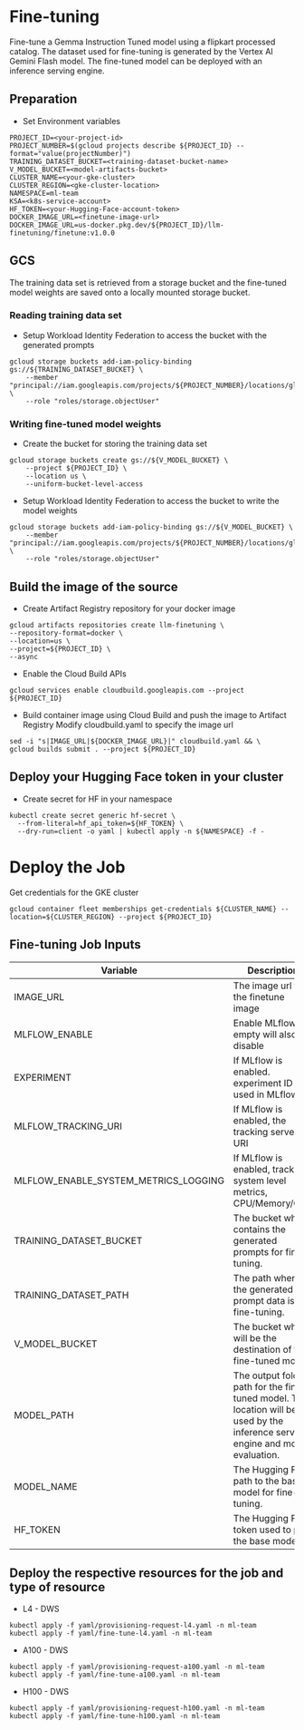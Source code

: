 # Fine-tuning

Fine-tune a Gemma Instruction Tuned model using a flipkart processed catalog. The dataset used
for fine-tuning is generated by the Vertex AI Gemini Flash model. The fine-tuned model can be deployed 
with an inference serving engine.

## Preparation
- Set Environment variables
```
PROJECT_ID=<your-project-id>
PROJECT_NUMBER=$(gcloud projects describe ${PROJECT_ID} --format="value(projectNumber)")
TRAINING_DATASET_BUCKET=<training-dataset-bucket-name>
V_MODEL_BUCKET=<model-artifacts-bucket>
CLUSTER_NAME=<your-gke-cluster>
CLUSTER_REGION=<gke-cluster-location>
NAMESPACE=ml-team
KSA=<k8s-service-account>
HF_TOKEN=<your-Hugging-Face-account-token>
DOCKER_IMAGE_URL=<finetune-image-url>
DOCKER_IMAGE_URL=us-docker.pkg.dev/${PROJECT_ID}/llm-finetuning/finetune:v1.0.0
```

## GCS
The training data set is retrieved from a storage bucket and the fine-tuned model weights are saved onto a locally mounted storage bucket.


### Reading training data set
- Setup Workload Identity Federation to access the bucket with the generated prompts
```
gcloud storage buckets add-iam-policy-binding gs://${TRAINING_DATASET_BUCKET} \
    --member "principal://iam.googleapis.com/projects/${PROJECT_NUMBER}/locations/global/workloadIdentityPools/${PROJECT_ID}.svc.id.goog/subject/ns/${NAMESPACE}/sa/${KSA}" \
    --role "roles/storage.objectUser"
```

### Writing fine-tuned model weights
- Create the bucket for storing the training data set
```
gcloud storage buckets create gs://${V_MODEL_BUCKET} \
    --project ${PROJECT_ID} \
    --location us \
    --uniform-bucket-level-access

```

- Setup Workload Identity Federation to access the bucket to write the model weights
```
gcloud storage buckets add-iam-policy-binding gs://${V_MODEL_BUCKET} \
    --member "principal://iam.googleapis.com/projects/${PROJECT_NUMBER}/locations/global/workloadIdentityPools/${PROJECT_ID}.svc.id.goog/subject/ns/${NAMESPACE}/sa/${KSA}" \
    --role "roles/storage.objectUser"
```

## Build the image of the source
- Create Artifact Registry repository for your docker image  
```
gcloud artifacts repositories create llm-finetuning \
--repository-format=docker \
--location=us \
--project=${PROJECT_ID} \
--async
```

- Enable the Cloud Build APIs
```
gcloud services enable cloudbuild.googleapis.com --project ${PROJECT_ID}
```
    
- Build container image using Cloud Build and push the image to Artifact Registry
  Modify cloudbuild.yaml to specify the image url    
```
sed -i "s|IMAGE_URL|${DOCKER_IMAGE_URL}|" cloudbuild.yaml && \
gcloud builds submit . --project ${PROJECT_ID}
```

## Deploy your Hugging Face token in your cluster
- Create secret for HF in your namespace
```
kubectl create secret generic hf-secret \
  --from-literal=hf_api_token=${HF_TOKEN} \
  --dry-run=client -o yaml | kubectl apply -n ${NAMESPACE} -f -
```

# Deploy the Job

Get credentials for the GKE cluster

```
gcloud container fleet memberships get-credentials ${CLUSTER_NAME} --location=${CLUSTER_REGION} --project ${PROJECT_ID}
```

## Fine-tuning Job Inputs
| Variable | Description | Example |
| --- | --- | --- |
| IMAGE_URL | The image url for the finetune image | |
| MLFLOW_ENABLE | Enable MLflow, empty will also disable | true/false | 
| EXPERIMENT | If MLflow is enabled. experiment ID used in MLflow | experiment- | 
| MLFLOW_TRACKING_URI | If MLflow is enabled, the tracking server URI | http://mlflow-tracking-service.ml-tools:5000 |
| MLFLOW_ENABLE_SYSTEM_METRICS_LOGGING | If MLflow is enabled, track system level metrics, CPU/Memory/GPU| true/false |
| TRAINING_DATASET_BUCKET | The bucket which contains the generated prompts for fine-tuning. | kh-finetune-ds |
| TRAINING_DATASET_PATH | The path where the generated prompt data is for fine-tuning. | dataset/output |
| V_MODEL_BUCKET | The bucket which will be the destination of the fine-tuned model. | kr-finetune |
| MODEL_PATH | The output folder path for the fine-tuned model. This location will be used by the inference serving engine and model evaluation. | /model-data/model-gemma2-a100/experiment |
| MODEL_NAME | The Hugging Face path to the base model for fine-tuning. | google/gemma-2-9b-it |
| HF_TOKEN | The Hugging Face token used to pull the base model. | |

## Deploy the respective resources for the job and type of resource
- L4 - DWS
```
kubectl apply -f yaml/provisioning-request-l4.yaml -n ml-team
kubectl apply -f yaml/fine-tune-l4.yaml -n ml-team
```

- A100 - DWS
```
kubectl apply -f yaml/provisioning-request-a100.yaml -n ml-team
kubectl apply -f yaml/fine-tune-a100.yaml -n ml-team
```

- H100 - DWS
```
kubectl apply -f yaml/provisioning-request-h100.yaml -n ml-team
kubectl apply -f yaml/fine-tune-h100.yaml -n ml-team
```
